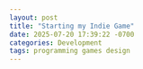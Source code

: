 ```yaml
---
layout: post
title: "Starting my Indie Game"
date: 2025-07-20 17:39:22 -0700
categories: Development
tags: programming games design
---
```

